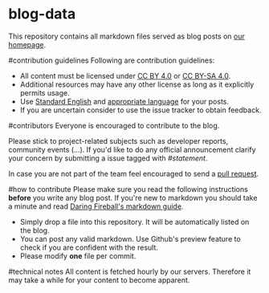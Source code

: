 # blog-data
This repository contains all markdown files served as blog posts on [our homepage](https://inexor.org).

#contribution guidelines
Following are contribution guidelines:

- All content must be licensed under [CC BY 4.0](https://creativecommons.org/licenses/by/4.0/) or [CC BY-SA 4.0](https://creativecommons.org/licenses/by-sa/4.0/).
- Additional resources may have any other license as long as it explicitly permits usage. 
- Use [Standard English](http://en.wikipedia.org/wiki/Standard_written_English) and [appropriate language](https://owl.english.purdue.edu/owl/resource/608/01/) for your posts. 
- If you are uncertain consider to use the issue tracker to obtain feedback.

#contributors
Everyone is encouraged to contribute to the blog.

Please stick to project-related subjects such as developer reports, community events (...).
If you'd like to do any official announcement clarify your concern by submitting a issue tagged with _#statement_.

In case you are not part of the team feel encouraged to send a [pull request](https://help.github.com/articles/using-pull-requests/).

#how to contribute
Please make sure you read the following instructions **before** you write any blog post.
If you're new to markdown you should take a minute and read [Daring Fireball's markdown guide](http://daringfireball.net/projects/markdown/syntax).

- Simply drop a file into this repository. It will be automatically listed on the blog.
-	You can post any valid markdown. Use Github's preview feature to check if you are confident with the result.
-	Please modify **one** file per commit.

#technical notes
All content is fetched hourly by our servers. Therefore it may take a while for your content to become apparent.
